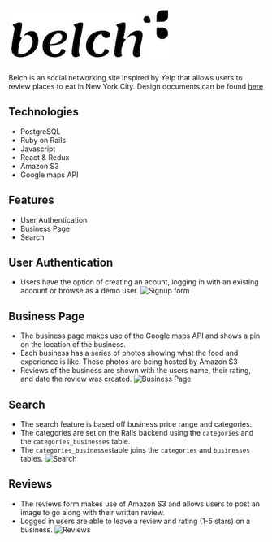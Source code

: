 # ![logo](app/assets/images/logo_readme.png)
Belch is an social networking site inspired by Yelp that allows users to review places to eat in New York City. 
Design documents can be found [here](https://github.com/elvinv123/belch/wiki/)
## Technologies
* PostgreSQL
* Ruby on Rails
* Javascript
* React & Redux
* Amazon S3
* Google maps API

## Features
* User Authentication
* Business Page
* Search

## User Authentication
* Users have the option of creating an acount, logging in with an existing account or browse as a demo user.
![Signup form](app/assets/images/signup_form_belch.gif)

## Business Page
* The business page makes use of the Google maps API and shows a pin on the location of the business.
* Each business has a series of photos showing what the food and experience is like. These photos are being hosted by Amazon S3
* Reviews of the business are shown with the users name, their rating, and date the review was created.
![Business Page](app/assets/images/belch_business_page.gif)

## Search
* The search feature is based off business price range and categories.
* The categories are set on the Rails backend using the `categories` and the `categories_businesses` table.
* The `categories_businesses`table joins the `categories` and `businesses` tables.
![Search](app/assets/images/belch_search.gif)

## Reviews
* The reviews form makes use of Amazon S3 and allows users to post an image to go along with their written review.
* Logged in users are able to leave a review and rating (1-5 stars) on a business.
![Reviews](app/assets/images/belch_review.gif)
